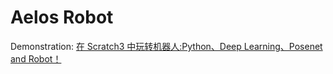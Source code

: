 #  Aelos Robot

Demonstration: [在 Scratch3 中玩转机器人:Python、Deep Learning、Posenet and Robot！](https://thinkhard.tech/2019/05/23/control-robot-in-scratch3/)

